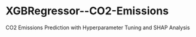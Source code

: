 # XGBRegressor--CO2-Emissions
CO2 Emissions Prediction with Hyperparameter Tuning and SHAP Analysis
